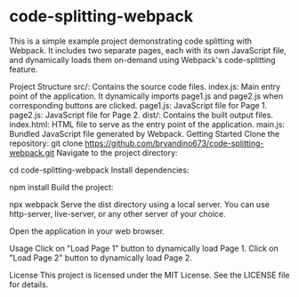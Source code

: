 # code-splitting-webpack

This is a simple example project demonstrating code splitting with Webpack. It includes two separate pages, each with its own JavaScript file, and dynamically loads them on-demand using Webpack's code-splitting feature.

Project Structure
src/: Contains the source code files.
index.js: Main entry point of the application. It dynamically imports page1.js and page2.js when corresponding buttons are clicked.
page1.js: JavaScript file for Page 1.
page2.js: JavaScript file for Page 2.
dist/: Contains the built output files.
index.html: HTML file to serve as the entry point of the application.
main.js: Bundled JavaScript file generated by Webpack.
Getting Started
Clone the repository:
git clone <https://github.com/bryandino673/code-splitting-webpack.git>
Navigate to the project directory:

cd code-splitting-webpack
Install dependencies:

npm install
Build the project:

npx webpack
Serve the dist directory using a local server. You can use http-server, live-server, or any other server of your choice.

Open the application in your web browser.

Usage
Click on "Load Page 1" button to dynamically load Page 1.
Click on "Load Page 2" button to dynamically load Page 2.

License
This project is licensed under the MIT License. See the LICENSE file for details.